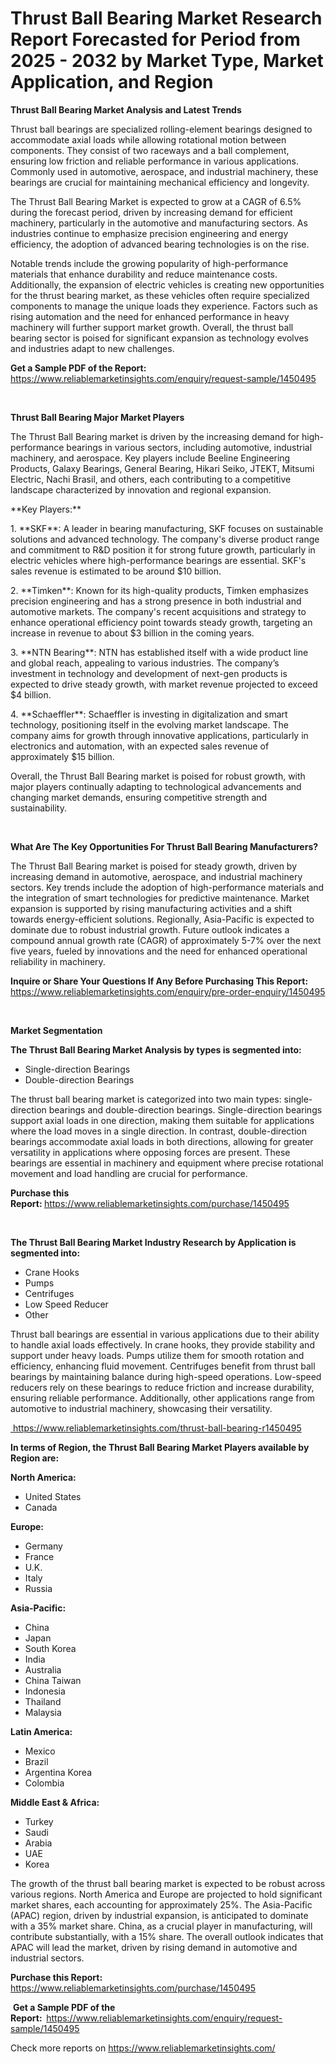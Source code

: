 <p><h1>Thrust Ball Bearing Market Research Report Forecasted for Period from 2025 -  2032 by Market Type, Market Application, and Region</h1></p><p><strong>Thrust Ball Bearing Market Analysis and Latest Trends</strong></p>
<p><p>Thrust ball bearings are specialized rolling-element bearings designed to accommodate axial loads while allowing rotational motion between components. They consist of two raceways and a ball complement, ensuring low friction and reliable performance in various applications. Commonly used in automotive, aerospace, and industrial machinery, these bearings are crucial for maintaining mechanical efficiency and longevity.</p><p>The Thrust Ball Bearing Market is expected to grow at a CAGR of 6.5% during the forecast period, driven by increasing demand for efficient machinery, particularly in the automotive and manufacturing sectors. As industries continue to emphasize precision engineering and energy efficiency, the adoption of advanced bearing technologies is on the rise. </p><p>Notable trends include the growing popularity of high-performance materials that enhance durability and reduce maintenance costs. Additionally, the expansion of electric vehicles is creating new opportunities for the thrust bearing market, as these vehicles often require specialized components to manage the unique loads they experience. Factors such as rising automation and the need for enhanced performance in heavy machinery will further support market growth. Overall, the thrust ball bearing sector is poised for significant expansion as technology evolves and industries adapt to new challenges.</p></p>
<p><strong>Get a Sample PDF of the Report:&nbsp;</strong> <a href="https://www.reliablemarketinsights.com/enquiry/request-sample/1450495?utm_campaign=2137&utm_medium=2&utm_source=Github&utm_content=ia&utm_term=17022025&utm_id=thrust-ball-bearing">https://www.reliablemarketinsights.com/enquiry/request-sample/1450495</a></p>
<p>&nbsp;</p>
<p><strong>Thrust Ball Bearing Major Market Players</strong></p>
<p><p>The Thrust Ball Bearing market is driven by the increasing demand for high-performance bearings in various sectors, including automotive, industrial machinery, and aerospace. Key players include Beeline Engineering Products, Galaxy Bearings, General Bearing, Hikari Seiko, JTEKT, Mitsumi Electric, Nachi Brasil, and others, each contributing to a competitive landscape characterized by innovation and regional expansion.</p><p>**Key Players:**</p><p>1. **SKF**: A leader in bearing manufacturing, SKF focuses on sustainable solutions and advanced technology. The company's diverse product range and commitment to R&D position it for strong future growth, particularly in electric vehicles where high-performance bearings are essential. SKF's sales revenue is estimated to be around $10 billion.</p><p>2. **Timken**: Known for its high-quality products, Timken emphasizes precision engineering and has a strong presence in both industrial and automotive markets. The company's recent acquisitions and strategy to enhance operational efficiency point towards steady growth, targeting an increase in revenue to about $3 billion in the coming years.</p><p>3. **NTN Bearing**: NTN has established itself with a wide product line and global reach, appealing to various industries. The company’s investment in technology and development of next-gen products is expected to drive steady growth, with market revenue projected to exceed $4 billion.</p><p>4. **Schaeffler**: Schaeffler is investing in digitalization and smart technology, positioning itself in the evolving market landscape. The company aims for growth through innovative applications, particularly in electronics and automation, with an expected sales revenue of approximately $15 billion.</p><p>Overall, the Thrust Ball Bearing market is poised for robust growth, with major players continually adapting to technological advancements and changing market demands, ensuring competitive strength and sustainability.</p></p>
<p>&nbsp;</p>
<p><strong>What Are The Key Opportunities For Thrust Ball Bearing Manufacturers?</strong></p>
<p><p>The Thrust Ball Bearing market is poised for steady growth, driven by increasing demand in automotive, aerospace, and industrial machinery sectors. Key trends include the adoption of high-performance materials and the integration of smart technologies for predictive maintenance. Market expansion is supported by rising manufacturing activities and a shift towards energy-efficient solutions. Regionally, Asia-Pacific is expected to dominate due to robust industrial growth. Future outlook indicates a compound annual growth rate (CAGR) of approximately 5-7% over the next five years, fueled by innovations and the need for enhanced operational reliability in machinery. </p></p>
<p><strong>Inquire or Share Your Questions If Any Before Purchasing This Report:</strong> <a href="https://www.reliablemarketinsights.com/enquiry/pre-order-enquiry/1450495?utm_campaign=2137&utm_medium=2&utm_source=Github&utm_content=ia&utm_term=17022025&utm_id=thrust-ball-bearing">https://www.reliablemarketinsights.com/enquiry/pre-order-enquiry/1450495</a></p>
<p>&nbsp;</p>
<p><strong>Market Segmentation</strong></p>
<p><strong>The Thrust Ball Bearing Market Analysis by types is segmented into:</strong></p>
<p><ul><li>Single-direction Bearings</li><li>Double-direction Bearings</li></ul></p>
<p><p>The thrust ball bearing market is categorized into two main types: single-direction bearings and double-direction bearings. Single-direction bearings support axial loads in one direction, making them suitable for applications where the load moves in a single direction. In contrast, double-direction bearings accommodate axial loads in both directions, allowing for greater versatility in applications where opposing forces are present. These bearings are essential in machinery and equipment where precise rotational movement and load handling are crucial for performance.</p></p>
<p><strong>Purchase this Report:&nbsp;</strong><a href="https://www.reliablemarketinsights.com/purchase/1450495?utm_campaign=2137&utm_medium=2&utm_source=Github&utm_content=ia&utm_term=17022025&utm_id=thrust-ball-bearing">https://www.reliablemarketinsights.com/purchase/1450495</a></p>
<p>&nbsp;</p>
<p><strong>The Thrust Ball Bearing Market Industry Research by Application is segmented into:</strong></p>
<p><ul><li>Crane Hooks</li><li>Pumps</li><li>Centrifuges</li><li>Low Speed Reducer</li><li>Other</li></ul></p>
<p><p>Thrust ball bearings are essential in various applications due to their ability to handle axial loads effectively. In crane hooks, they provide stability and support under heavy loads. Pumps utilize them for smooth rotation and efficiency, enhancing fluid movement. Centrifuges benefit from thrust ball bearings by maintaining balance during high-speed operations. Low-speed reducers rely on these bearings to reduce friction and increase durability, ensuring reliable performance. Additionally, other applications range from automotive to industrial machinery, showcasing their versatility.</p></p>
<p><a href="https://www.reliablemarketinsights.com/thrust-ball-bearing-r1450495?utm_campaign=2137&utm_medium=2&utm_source=Github&utm_content=ia&utm_term=17022025&utm_id=thrust-ball-bearing">&nbsp;https://www.reliablemarketinsights.com/thrust-ball-bearing-r1450495</a></p>
<p><strong>In terms of Region, the Thrust Ball Bearing Market Players available by Region are:</strong></p>
<p>
    <p> <strong> North America: </strong>
        <ul>
            <li>United States</li>
            <li>Canada</li>
        </ul>
        </p> 
    <p> <strong> Europe: </strong>
        <ul>
            <li>Germany</li>
            <li>France</li>
            <li>U.K.</li>
            <li>Italy</li>
            <li>Russia</li>
        </ul>
        </p> 
    <p> <strong> Asia-Pacific: </strong>
        <ul>
            <li>China</li>
            <li>Japan</li>
            <li>South Korea</li>
            <li>India</li>
            <li>Australia</li>
            <li>China Taiwan</li>
            <li>Indonesia</li>
            <li>Thailand</li>
            <li>Malaysia</li>
        </ul>
        </p> 
    <p> <strong> Latin America: </strong>
        <ul>
            <li>Mexico</li>
            <li>Brazil</li>
            <li>Argentina Korea</li>
            <li>Colombia</li>
        </ul>
        </p> 
    <p> <strong> Middle East & Africa: </strong>
        <ul>
            <li>Turkey</li>
            <li>Saudi</li>
            <li>Arabia</li>
            <li>UAE</li>
            <li>Korea</li>
        </ul>
    </p>
    </p>
<p><p>The growth of the thrust ball bearing market is expected to be robust across various regions. North America and Europe are projected to hold significant market shares, each accounting for approximately 25%. The Asia-Pacific (APAC) region, driven by industrial expansion, is anticipated to dominate with a 35% market share. China, as a crucial player in manufacturing, will contribute substantially, with a 15% share. The overall outlook indicates that APAC will lead the market, driven by rising demand in automotive and industrial sectors.</p></p>
<p><strong>Purchase this Report: </strong><a href="https://www.reliablemarketinsights.com/purchase/1450495?utm_campaign=2137&utm_medium=2&utm_source=Github&utm_content=ia&utm_term=17022025&utm_id=thrust-ball-bearing">https://www.reliablemarketinsights.com/purchase/1450495</a></p>
<p>&nbsp;<strong>Get a Sample PDF of the Report:&nbsp;&nbsp;</strong><a href="https://www.reliablemarketinsights.com/enquiry/request-sample/1450495?utm_campaign=2137&utm_medium=2&utm_source=Github&utm_content=ia&utm_term=17022025&utm_id=thrust-ball-bearing">https://www.reliablemarketinsights.com/enquiry/request-sample/1450495</a></p>
<p><strong></strong></p>
<p>Check more reports on <a href="https://www.reliablemarketinsights.com/?utm_campaign=2137&utm_medium=2&utm_source=Github&utm_content=ia&utm_term=17022025&utm_id=thrust-ball-bearing">https://www.reliablemarketinsights.com/</a></p>